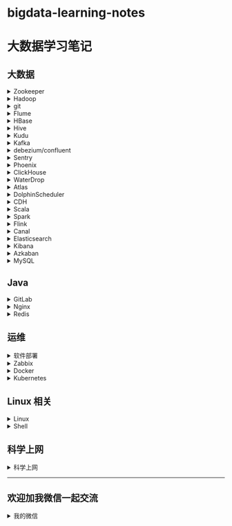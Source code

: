 # bigdata-learning-notes

# 大数据学习笔记

## 大数据

<details>
<summary>Zookeeper</summary>

* [Zookeeper3.4.5 分布式安装部署](note/zookeeper/zookeeper分布式安装部署.md)
* [Zookeeper 常用命令行操作](note/zookeeper/zookeeper常用命令行操作.md)
* [Zookeeper 实现分布式锁](note/zookeeper/zookeeper实现分布式锁.md)
</details>




<details>
<summary>Hadoop</summary>

* [Hadoop3.0 完全分部署安装部署](note/hadoop/Hadoop3.0完全分部署安装部署.md)
* [Hadoop 基准测试](note/hadoop/Hadoop基准测试.md)
* [Hadoop 数据迁移](note/hadoop/Hadoop数据迁移.md)
</details>


<details>
<summary>git</summary>

* [git 基操](note/git/git基操.md)
</details>


<details>
<summary>Flume</summary>

* [Flume 安装部署](note/flume/Flume安装部署.md)
</details>

<details>
<summary>HBase</summary>

* [HBase 生产环境调优](note/HBase/HBase生产环境调优.md)
</details>




<details>
<summary>Hive</summary>

* [Hive 安装部署](note/hive/Hive安装部署.md)
* [Hive beeline连接](note/hive/Hive-beeline连接.md)
* [Hive 导出 csv 文件](note/hive/Hive导出csv文件.md)
* [Hive drop database删除数据库](note/hive/Hive-Drop-Database删除数据库.md)
* [Unable to instantiate org.apache.hadoop.hive.ql.metadata.SessionHiveMetaStoreClient](note/hive/Hive异常1.md)
* [Hive DDL 数据定义](note/hive/Hive-DDL数据定义.md)
* [Hive 查询](note/hive/Hive查询.md)
</details>




<details>
<summary>Kudu</summary>

* [kudu异常](note/kudu/kudu异常.md)
</details>



<details>
<summary>Kafka</summary>

* [kafka 安装部署](note/kafka/kafka安装部署.md)
* [kafka 常用命令](note/kafka/kafka常用命令.md)
* [kafka 杂谈](note/kafka/kafka杂谈.md)
* [kafka stop 脚本有时候不起作用的原因](note/kafka/kafka-stop脚本有时候不起作用的原因.md)
* [kafka connector rest api](note/kafka/KafkaConnectorRestApi.md)
</details>

<details>
<summary>debezium/confluent</summary>

* [使用 confluent 实现 SqlServer 实时同步数据到 PostGreSql](note/debezium/SqlServer-kafka-pgsql.md)
* [confluent6.0.1 平台搭建](note/debezium/confluent6.0.1平台搭建.md)
</details>


<details>
<summary>Sentry</summary>

* [CDH 安装配置Sentry](note/sentry/CDH安全之Sentry权限管理.md)
* [hue: There are currently no roles defined](note/sentry/sentry异常1.md)
</details>



<details>
<summary>Phoenix</summary>

* [CDH 平台安装 Apache Phoenix](note/phoenix/CDH平台安装Apache-Phoenix.md)
</details>



<details>
<summary>ClickHouse</summary>

* [ClickHouse 入门概述](note/ClickHouse/ClickHouseSummary.md)
* [ClickHouse 安装](note/ClickHouse/ClickHouseInstall.md)
* [ClickHouse 数据类型](note/ClickHouse/ClickHouseDataType.md)
* [ClickHouse 表引擎](note/ClickHouse/ClickHouseTableEngine.md)
* [ClickHouse 表操作](note/ClickHouse/ClickHouseTableOpt.md)
</details>




<details>
<summary>WaterDrop</summary>

* [WaterDrop入门](note/WaterDrop/WaterDrop基本概述.md)
* [Hive to Hdfs](note/WaterDrop/Hive2Hdfs.md)
</details>




<details>
<summary>Atlas</summary>

* [Atlas 安装](note/Atlas/Atlas安装.md)
</details>


<details>
<summary>DolphinScheduler</summary>

* [DolphinScheduler 安装](note/DolphinScheduler/DolphinScheduler安装.md)
* [DolphinScheduler 使用](note/DolphinScheduler/DolphinScheduler使用.md)
* [DolphinScheduler 本地开发环境搭建](note/DolphinScheduler/DolphinScheduler本地开发环境搭建.md)
</details>


<details>
<summary>CDH</summary>

* [CentOS7.3 CDH5.13.3 安装教程](note/cdh/Centos7.3-CDH5.13.3安装教程.md)
* [CentOS7.7 CDH6.2.1 安装教程](note/cdh/Centos7.7-CDH6.2.1安装教程.md)
* [CDH 安装 Hue 连接不上MySQL](note/cdh/CDH安装Hue连接不上MySQL.md)
* [CDH 查询 Hive执行过的SQL语句](note/cdh/CDH查询Hive执行过的SQL语句.md)
</details>



<details>
<summary>Scala</summary>

* [1. scala 变量和数据类型](note/scala/scala变量和数据类型.md)
* [2. scala 流程控制](note/scala/scala流程控制.md)
* [3. scala 函数之-语法](note/scala/scala函数之-语法.md)
* [3. scala 函数之-高阶函数(高阶算子)](note/scala/scala函数之-高阶函数(高阶算子).md)
* [4. scala 函数之-闭包和柯里化](note/scala/scala函数之-闭包和柯里化.md)
* [5. scala 包声明和包导入](note/scala/scala包声明和包导入.md)
* [6. scala 类和对象](note/scala/scala类和对象.md)
* [7. scala 给类取别名](note/scala/scala给类取别名.md)
* [8. scala 的 trait](note/scala/scala的trait.md)
* [9. scala 集合的 map 映射、高阶函数使用、集合的压平、 集合的过滤、集合的简化、集合的折叠、集合的扫描、集合的拉链、集合的迭代器、集合的分组](note/scala/scala集合的map映射等.md)
* [10.scala 模式匹配](note/scala/scala模式匹配match.md)
* [11.scala 部分应用函数与偏函数](note/scala/scala部分应用函数与偏函数.md)
* [12.scala 隐式转换](note/scala/scala隐式转换.md)
* [13.scala 的排序](note/scala/scala的排序.md)
* [14.scala API](note/scala/scala-API.md)
* [15.scala 数组](note/scala/scala数组.md)
* [16.scala 值调用、名调用和控制抽象](note/scala/scala值调用、名调用和控制抽象.md)
</details>




<details>
<summary>Spark</summary>

* [Spark 安装部署](note/spark/Spark安装部署.md)
* [Spark 常用 API](note/spark/Spark常用API.md)
* [Hive on Spark 参数调优](note/spark/HiveOnSpark参数调优.md)
* [Spark Streaming 的 reduceByKeyAndWindow 窗口函数](note/spark/SparkStreaming的reduceByKeyAndWindow窗口函数.md)
* [Spark 任务停止后自动重启](note/spark/Spark任务停止后自动重启.md)
* [Spark源码之-CDH6下Spark2.4写Hive分区表异常](note/spark/Spark源码之-CDH6下Spark2.4写Hive分区表异常.md)
* Spark 内核
  * [Spark 内核概述(待补充)]
  * [Spark 部署模式](note/spark/spark部署模式/spark部署模式.md)
  * [Spark 任务调度机制](note/spark/spark任务调度机制/spark任务调度机制.md)
  * [Spark Shuffle解析](note/spark/spark-memory/SparkShuffle解析.md)
  * [Spark 内存管理](note/spark/spark-memory/Spark内存管理.md)

* Spark 性能优化和故障处理
  * [Spark 性能优化](note/spark/Spark性能优化和故障处理/Spark性能优化.md)
  * [Spark 数据倾斜解决方案](note/spark/Spark性能优化和故障处理/Spark数据倾斜解决方案.md)
  * [Spark 问题及解决](note/spark/Spark性能优化和故障处理/Spark问题及解决.md)
* [Spark 读取HDFS失败](note/spark/Spark读取HDFS失败.md)
* [Spark 读取JDBC数据源优化和源码解析](note/spark/Spark读取JDBC数据源优化.md)
</details>




<details>
<summary>Flink</summary>

* [Flink 简介](note/flink/flink简介.md)
* [Flink HelloWorld](note/flink/flink-HelloWorld.md)
* [Flink 部署和运行](note/flink/flink部署和运行.md)
* [CDH6.3.2 集成FLink](note/flink/CDH6.3.2集成FLink.md)
* [Flink 运行时架构之运行时组件](note/flink/flink运行时架构之运行时组件.md)
* [Flink 运行时架构之作业提交流程](note/flink/flink运行时架构之作业提交流程.md)
* [Flink 运行时架构之任务调度原理(一)](note/flink/flink运行时架构之任务调度原理(一).md)
* [Flink 运行时架构之任务调度原理(二)](note/flink/flink运行时架构之任务调度原理(二).md)
* [Flink 运行时架构之任务调度原理(三)](note/flink/flink运行时架构之任务调度原理(三).md)
* [Flink 运行时架构之任务调度原理(四)](note/flink/flink运行时架构之任务调度原理(四).md)
* [Flink 运行时架构之任务调度原理(五)](note/flink/flink运行时架构之任务调度原理(五).md)
* [Flink 运行时环境和处理过程](note/flink/flink执行环境和处理过程.md)
* [Flink Source](note/flink/flinkSource.md)
* [Flink Transform](note/flink/flinkTransform.md)
* [Flink 支持的数据类型](note/flink/flink支持的数据类型.md)
* [Flink UDF函数](note/flink/flink—UDF函数.md)
* [Flink Sink](note/flink/flinkSink.md)
* [Flink Window](note/flink/flinkWindow.md)
* [Flink 时间语义与 Watermark](note/flink/flink时间语义与Wartermark.md)
</details>




<details>
<summary>Canal</summary>

* [使用 canal 实时监控 mysql 并读取到 Kafka(scala 版)](note/canal/使用canal实时监控mysql并读取到Kafka-scala版.md)
</details>


<details>
<summary>Elasticsearch</summary>

* [Docker 安装Elasticsearch](note/elasticsearch/Docker安装Elasticsearch.md)
* [Elasticsearch 常用操作](note/elasticsearch/Elasticsearch常用操作.md)
</details>


<details>
<summary>Kibana</summary>

* [Docker 安装Kibana](note/kibana/Docker安装Kibana.md)
</details>

<details>
<summary>Azkaban</summary>

* [Azkaban 安装部署](note/Azkaban/Azkaban安装部署.md)
* [Azkaban 迁移机器找不到executor](note/Azkaban/Azkaban迁移机器找不到executor.md)
</details>

<details>
<summary>MySQL</summary>

* [CentOS7 安装 MariaDB](note/MariaDB/CentOS7安装MariaDB.md)
* [修改MySQL中文乱码](note/MySQL/修改MySQL中文乱码.md)
</details>


## Java
<details>
<summary>GitLab</summary>

- [rpm方式 安装 gitlab](note/gitlab/rpm-gitlab.md)
- [docker方式 安装 gitlab](note/gitlab/docker-gitlab.md)
- [gitlab 关闭注册功能](note/gitlab/gitlab关闭注册功能.md)
</details>

<details>
<summary>Nginx</summary>

- [nginx](note/nginx/nginx.md)
- [alias和root的区别](note/nginx/alias和root的区别.md)
</details>


<details>
<summary>Redis</summary>

* [centos7 安装redis](note/redis/安装.md)
* [Redis 安装(docker)](note/docker/Docker常用安装.md)
* [redis 数据类型](note/redis/数据类型.md)
* [redis conf详解](note/redis/conf.md)
* [redis 持久化](note/redis/持久化.md)
* [redis 事务](note/redis/事务.md)
* [redis 发布订阅](note/redis/发布订阅.md)
* [redis 主从复制](note/redis/主从复制.md)
* [redis java客户端](note/redis/java客户端.md)
* [redis 数据备份与恢复](note/redis/数据备份与恢复.md)
* [redis 安全](note/redis/安全.md)
* [redis 性能测试](note/redis/性能测试.md)
</details>




## 运维
<details>
<summary>软件部署</summary>

- [ubuntu部署ftp服务.md](note/软件部署/ubuntu部署ftp服务.md)
</details>

<details>
<summary>Zabbix</summary>

* [Centos7.7 安装 Zabbix](note/zabbix/Centos7.7安装Zabbix.md)
  * 编译源码安装zabbix4.4
    * [Centos7.7 编译源码安装使用 Zabbix(zabbix-server)](note/zabbix/Centos7.7编译源码安装使用Zabbix(zabbix-server).md)
    * [Centos7.7 编译源码安装使用 Zabbix(zabbix-agent)](note/zabbix/Centos7.7编译源码安装使用Zabbix(zabbix-agent).md)
  * 二进制文件安装使用 Zabbix5.0
    * [Centos7.7 二进制文件安装使用 Zabbix5.0(zabbix-server)](note/zabbix/Centos7.7二进制文件安装使用Zabbix5.0(zabbix-server).md)
    * [Centos7.7 二进制文件安装使用 Zabbix5.0(zabbix-agent)](note/zabbix/Centos7.7二进制文件安装使用Zabbix5.0(zabbix-agent).md)
* [Zabbix5.0 中文乱码](note/zabbix/Zabbix5.0中文乱码.md)
* [Zabbix: 添加被监控主机、创建主机、监控项、触发器、图形和模板](note/zabbix/Zabbix添加被监控主机、创建主机、监控项、触发器、图形和模板.md)
* [Zabbix: 自定义邮件告警](note/zabbix/Zabbix自定义邮件告警.md)
</details>
  
<details>
<summary>Docker</summary>

* [CentOS7 YUM安装 docker](note/docker/CentOS7安装Docker.md)
* [CentOS7 离线安装 docker](note/docker/CentOS7离线安装Docker.md)
* [Docker 常用命令](note/docker/Docker常用命令.md)
* [Docker 镜像](note/docker/Docker镜像.md)
* [Docker 容器数据卷](note/docker/Docker容器数据卷.md)
* [DockerFile 解析](note/docker/DockerFile解析.md)
* [Docker 常用安装](note/docker/Docker常用安装.md)
* [Docker 本地镜像发布到阿里云](note/docker/Docker本地镜像发布到阿里云.md)
</details>


<details>
<summary>Kubernetes</summary>

* [部署两种模式的k8s](note/Kubernetes/k8s部署.md)
* [扩容 K8s](note/Kubernetes/k8s扩容.md)
* [first k8s容器化应用](note/Kubernetes/第一个k8s容器化应用.md)
* [K8S Token过期的问题](note/Kubernetes/解决K8S-Token过期的问题.md)
* [K8s YAML文件配置详解](note/Kubernetes/k8s-YAML文件配置详解.md)
* [K8s 污点及容忍度](note/Kubernetes/k8s污点及容忍度.md)
* [K8s 常用操作命令](note/Kubernetes/k8s常用操作命令.md)
* [K8s Pod](note/Kubernetes/k8s-pod.md)
* [K8s label](note/Kubernetes/k8s-label.md)
* [K8s Controller](note/Kubernetes/k8s-Controller.md)
* [K8s Volume挂载相关](note/Kubernetes/k8s-Volume.md)
* [K8s Secret](note/Kubernetes/k8s-Secret.md)
* [K8s ConfigMap](note/Kubernetes/k8s-ConfigMap.md)
* [K8s 副本机制和水平扩展&滚动更新](note/Kubernetes/k8s-副本机制和水平扩展&滚动更新.md)
* [K8s Service](note/Kubernetes/k8s-Service.md)
* [K8s statefulset](note/Kubernetes/k8s-statefulset.md)
* [K8s DaemonSet](note/Kubernetes/k8s-DaemonSet.md)
* [K8s job](note/Kubernetes/k8s-job.md)
* [K8s cronjob](note/Kubernetes/k8s-cronjob.md)
* [K8s Ingress](note/Kubernetes/k8s-Ingress.md)
* [K8s helm](note/Kubernetes/k8s-helm.md)
* [K8s NFS-PV-PVC](note/Kubernetes/k8s-NFS-PV-PVC.md)
* [K8s 部署Java](note/Kubernetes/k8s-部署Java.md)
</details>


## Linux 相关
<details>
<summary>Linux</summary>

* [vi和vim的使用](note/linux/Linux用户管理/vi和vim的使用.md)
* [开机、重启和用户登录注销](note/linux/Linux用户管理/开机、重启和用户登录注销.md)
* [用户管理](note/linux/Linux用户管理/用户管理.md)
* [Linux 集群分发脚本](note/linux/Linux集群分发脚本.md)
* [Linux下卸载 MySQL](note/linux/Linux下卸载MySQL.md)
* [Linux Swap分区](note/linux/Linux-Swap分区.md)
* [Linux扩展/删除swap分区](note/linux/Linux扩展-删除swap分区.md)
* [kill pid 和 kill -9 pid 的区别](note/linux/kill-pid.md)
* [This account is currently not available（用户当前不可用）](note/linux/用户当前不可用.md)
* [CentOS top命令详解](note/linux/CentOS-top命令详解.md)
* [CentOS 集群时间同步](note/linux/CentOS集群时间同步.md)
* [CentOS 修改主机和IP](note/centos/CentOS修改主机和IP.md)
* [CentOS 系统更换yum源镜像为国内镜像](note/centos/CentOS更换yum源镜像为国内镜像.md)
* [CentOS 安装 JDK](note/linux/CentOS安装JDK.md)
* [Linux CPU性能优化](note/linux/Linux-CPU性能.md)
  </details>  

<details>
<summary>Shell</summary>

* [shell 基础入门](note/linux/shell/shell入门.md)
* [shell 变量](note/linux/shell/shell变量.md)
* [shell 运算符](note/linux/shell/shell运算符.md)
* [shell 流程控制](note/linux/shell/shell流程控制.md)
* [shell 读取控制台输入数据](note/linux/shell/shell读取控制台输入数据.md)
* [shell 函数](note/linux/shell/shell函数.md)
* [shell 工具](note/linux/shell/shell工具.md)
* [echo 命令详解](note/linux/echo命令.md)
* [集群同步脚本](note/linux/集群同步脚本.md)
* [集群批量执行脚本](note/linux/集群批量执行脚本.md)
</details>  


## 科学上网
<details>
<summary>科学上网</summary>

* [科学上网指南](note/科学上网/科学上网指南.md)
* [Centos7.x科学上网](note/科学上网/centos7科学上网.md)
</details>  

---
## 欢迎加我微信一起交流
<details>
<summary>我的微信</summary>

![我的微信](img/wechat/MyWechat.jpg)
  </details>  
